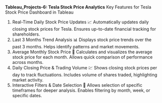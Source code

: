 **Tableau_Projects-6: Tesla Stock Price Analytics**
Key Features for Tesla Stock Price Dashboard in Tableau
1. Real-Time Daily Stock Price Updates 📈
Automatically updates daily closing stock prices for Tesla.
Ensures up-to-date financial tracking for shareholders.
2. Last 3 Months Trend Analysis 📊
Displays stock price trends over the past 3 months.
Helps identify patterns and market movements.
3. Average Monthly Stock Price 📅
Calculates and visualizes the average stock price for each month.
Allows quick comparison of performance across months.
4. Daily Closing Price & Trading Volume 💹
Shows closing stock prices per day to track fluctuations.
Includes volume of shares traded, highlighting market activity.
5. Interactive Filters & Date Selection 🎯
Allows selection of specific timeframes for deeper analysis.
Enables filtering by month, week, or specific dates.
